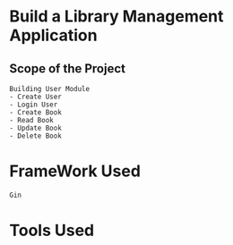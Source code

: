 # Build a Library Management Application 
## Scope of the Project 
    Building User Module 
    - Create User 
    - Login User 
    - Create Book
    - Read Book
    - Update Book 
    - Delete Book

# FrameWork Used 
    Gin 

# Tools Used 

